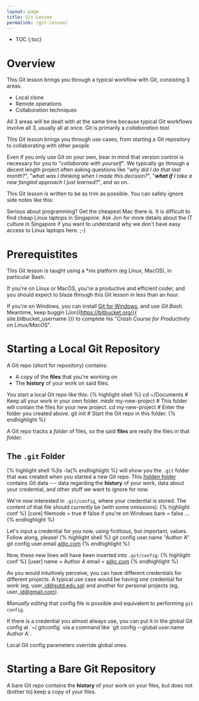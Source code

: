 ```yaml
---
layout: page
title: Git Lesson
permalink: /git-lesson/
---
```


* TOC
{:toc}

# Overview

This Git lesson brings you through a typical workflow with Git, consisting 3 areas.

* Local clone
* Remote operations
* Collaboration techniques

All 3 areas will be dealt with at the same time because typical Git workflows involve all 3, usually all at once. Git is primarily a *collaboration tool*.

This Git lesson brings you through use cases, from starting a Git repository to collaborating with other people.

Even if you only use Git on your own, bear in mind that version control is necessary for you to "*collaborate with yourself*". We typically go through a decent length project often asking questions like "*why did I do that last month?*", "*what was I thinking when I made this decision?*", "***what if** I take a new fangled approach I just learned?*", and so on.

This Git lesson is written to be as trim as possible. You can safely ignore side notes like this:

<div class="side-note">
Serious about programming? Get the cheapest Mac there is. It is difficult to find cheap Linux laptops in Singapore. Ask Jon for more details about the IT culture in Singapore if you want to understand why we don't have easy access to Linux laptops here. ;-)
</div>

# Prerequistites

This Git lesson is taught using a *nix platform (eg Linux, MacOS), in particular Bash.

If you're on Linux or MacOS, you're a productive and efficient coder, and you should expect to blaze through this Git lesson in less than an hour.

If you're on Windows, you can install [Git for Windows](https://git-for-windows.github.io), and use *Git Bash*. Meantime, keep buggin [Jon](https://bitbucket.org/{{ site.bitbucket_username }}) to complete his "*Crash Course for Productivity on Linux/MacOS*".

# Starting a Local Git Repository

A Git repo (short for repository) contains:

* A copy of the **files** that you're working on
* The **history** of your work on said files.

You start a local Git repo like this:
{% highlight shell %}
cd ~/Documents     # Keep all your work in your own folder.
mkdir my-new-project     # This folder will contain the files for your new project.
cd my-new-project     # Enter the folder you created above.
git init     # Start the Git repo in this folder.
{% endhighlight %}

A Git repo tracks a *folder* of files, so the said **files** are really the files in that *folder*.

## The `.git` Folder

{% highlight shell %}ls -la{% endhighlight %} will show you the `.git` folder that was created when you started a new Git repo. This [hidden folder](https://en.wikipedia.org/wiki/Hidden_file_and_hidden_directory) contains Git data --- data regarding the **history** of your work, data about your credential, and other stuff we want to ignore for now.

We're now interested in `.git/config`, where your credential is stored. The content of that file should currently be (with some omissions):
{% highlight conf %}
[core]
	filemode = true   # false if you're on Windows
	bare = false
    ...
{% endhighlight %}

Let's input a credential for you now, using fictitious, but important, values. Follow along, please!
{% highlight shell %}
git config user.name "Author A"
git config user.email a@c.com
{% endhighlight %}

Now, these new lines will have been inserted into `.git/config`:
{% highlight conf %}
[user]
	name = Author A
	email = a@c.com
{% endhighlight %}

As you would intuitively perceive, you can have different credentials for different projects. A typical use case would be having one credential for work (eg, user\_id@sutd.edu.sg) and another for personal projects (eg, user\_id@gmail.com).

*Manually editing* that config file is possible and equivalent to performing `git config`.

<div class="side-note">
<p markdown="1">If there is a credential you almost always use, you can put it in the global Git config at `~/.gitconfig` via a command like `git config --global user.name Author A`.</p>
<p>Local Git config parameters override global ones.</p>
</div>


# Starting a Bare Git Repository

A bare Git repo contains the **history** of your work on your files, but does not (bother to) keep a copy of your files.
